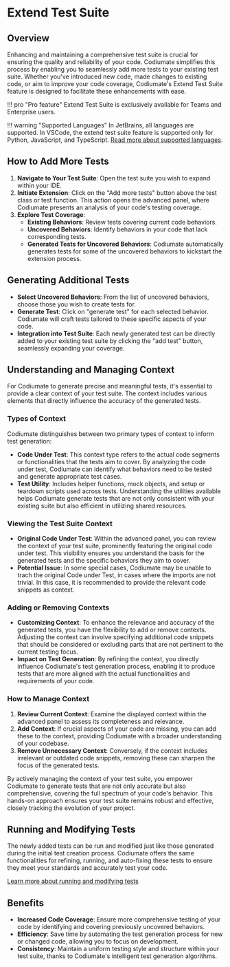 # Extend Test Suite

## Overview
Enhancing and maintaining a comprehensive test suite is crucial for ensuring the quality and reliability of your code. Codiumate simplifies this process by enabling you to seamlessly add more tests to your existing test suite. Whether you've introduced new code, made changes to existing code, or aim to improve your code coverage, Codiumate's Extend Test Suite feature is designed to facilitate these enhancements with ease.

!!! pro "Pro feature"
    Extend Test Suite is exclusively available for Teams and Enterprise users.

!!! warning "Supported Languages"
    In JetBrains, all languages are supported. In VSCode, the extend test suite feature is supported only for Python, JavaScript, and TypeScript. [Read more about supported languages](./supported-languages.md#extend-test-suite).

## How to Add More Tests

1. **Navigate to Your Test Suite**: Open the test suite you wish to expand within your IDE.
2. **Initiate Extension**: Click on the "Add more tests" button above the test class or test function. This action opens the advanced panel, where Codiumate presents an analysis of your code's testing coverage.
3. **Explore Test Coverage**:
    - **Existing Behaviors**: Review tests covering current code behaviors.
    - **Uncovered Behaviors**: Identify behaviors in your code that lack corresponding tests.
    - **Generated Tests for Uncovered Behaviors**: Codiumate automatically generates tests for some of the uncovered behaviors to kickstart the extension process.

## Generating Additional Tests

- **Select Uncovered Behaviors**: From the list of uncovered behaviors, choose those you wish to create tests for.
- **Generate Test**: Click on "generate test" for each selected behavior. Codiumate will craft tests tailored to these specific aspects of your code.
- **Integration into Test Suite**: Each newly generated test can be directly added to your existing test suite by clicking the "add test" button, seamlessly expanding your coverage.

## Understanding and Managing Context

For Codiumate to generate precise and meaningful tests, it's essential to provide a clear context of your test suite. The context includes various elements that directly influence the accuracy of the generated tests.

### Types of Context

Codiumate distinguishes between two primary types of context to inform test generation:

- **Code Under Test**: This context type refers to the actual code segments or functionalities that the tests aim to cover. By analyzing the code under test, Codiumate can identify what behaviors need to be tested and generate appropriate test cases.
- **Test Utility**: Includes helper functions, mock objects, and setup or teardown scripts used across tests. Understanding the utilities available helps Codiumate generate tests that are not only consistent with your existing suite but also efficient in utilizing shared resources.


### Viewing the Test Suite Context

- **Original Code Under Test**: Within the advanced panel, you can review the context of your test suite, prominently featuring the original code under test. This visibility ensures you understand the basis for the generated tests and the specific behaviors they aim to cover.
- **Potential Issue**: In some special cases, Codiumate may be unable to trach the original Code under Test, in cases where the imports are not trivial. In this case, it is recommended to provide the relevant code snippets as context.

### Adding or Removing Contexts

- **Customizing Context**: To enhance the relevance and accuracy of the generated tests, you have the flexibility to add or remove contexts. Adjusting the context can involve specifying additional code snippets that should be considered or excluding parts that are not pertinent to the current testing focus.
- **Impact on Test Generation**: By refining the context, you directly influence Codiumate's test generation process, enabling it to produce tests that are more aligned with the actual functionalities and requirements of your code.

### How to Manage Context

1. **Review Current Context**: Examine the displayed context within the advanced panel to assess its completeness and relevance.
2. **Add Context**: If crucial aspects of your code are missing, you can add these to the context, providing Codiumate with a broader understanding of your codebase.
3. **Remove Unnecessary Context**: Conversely, if the context includes irrelevant or outdated code snippets, removing these can sharpen the focus of the generated tests.

By actively managing the context of your test suite, you empower Codiumate to generate tests that are not only accurate but also comprehensive, covering the full spectrum of your code's behavior. This hands-on approach ensures your test suite remains robust and effective, closely tracking the evolution of your project.

## Running and Modifying Tests

The newly added tests can be run and modified just like those generated during the initial test creation process. Codiumate offers the same functionalities for refining, running, and auto-fixing these tests to ensure they meet your standards and accurately test your code.

[Learn more about running and modifying tests](./test-suite.md)

## Benefits

- **Increased Code Coverage**: Ensure more comprehensive testing of your code by identifying and covering previously uncovered behaviors.
- **Efficiency**: Save time by automating the test generation process for new or changed code, allowing you to focus on development.
- **Consistency**: Maintain a uniform testing style and structure within your test suite, thanks to Codiumate's intelligent test generation algorithms.